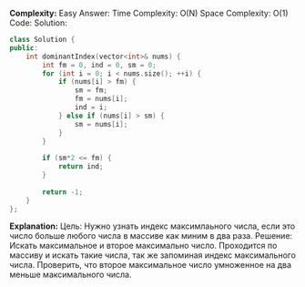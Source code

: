 **Complexity:** Easy
Answer:
	Time Complexity: O(N)
	Space Complexity: O(1)
Code:
Solution:
```cpp
class Solution {
public:
	int dominantIndex(vector<int>& nums) {
		int fm = 0, ind = 0, sm = 0;
		for (int i = 0; i < nums.size(); ++i) {
			if (nums[i] > fm) {
				sm = fm;
				fm = nums[i];
				ind = i;
			} else if (nums[i] > sm) {
				sm = nums[i];
			}
		}
		  
		if (sm*2 <= fm) {
			return ind;
		}
		  
		return -1;
	}
};
```
**Explanation:**
	Цель: Нужно узнать индекс максимлаьного числа, если это число больше любого числа в массиве как миним в два раза.
	Решение: Искать максимальное и второе максимально число. Проходится по массиву и искать такие числа, так же запоминая индекс максимального числа.
	Проверить, что второе максимальное число умноженное на два меньше максимального числа.